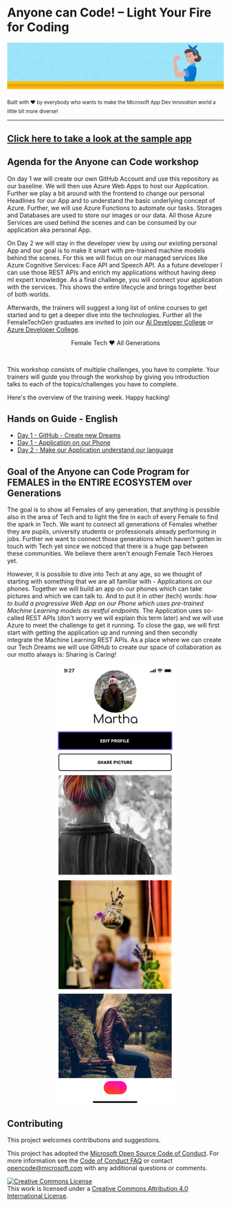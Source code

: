 # Anyone can Code! – Light Your Fire for Coding

![FemaleTechGenLogo](./img/anyone-can-code_1400x300.png)

  <p>
    <sub>Built with ❤ by everybody who wants to make the Microsoft App Dev Innovation world a little bit more diverse! </sub>
  </p>

</div>

<hr>

## [Click here to take a look at the sample app](https://microsoft.github.io/anyonecancode/)

## Agenda for the Anyone can Code workshop

On day 1 we will create our own GitHub Account and use this repository as our baseline. We will then use Azure Web Apps to host our Application. Further we play a bit around with the frontend to change our personal Headlines for our App and to understand the basic underlying concept of Azure. Further, we will use Azure Functions to automate our tasks. Storages and Databases are used to store our images or our data. All those Azure Services are used behind the scenes and can be consumed by our application aka personal App.

On Day 2 we will stay in the developer view by using our existing personal App and our goal is to make it smart with pre-trained machine models behind the scenes. For this we will focus on our managed services like Azure Cognitive Services: Face API and Speech API. As a future developer I can use those REST APIs and enrich my applications without having deep ml expert knowledge.
As a final challenge, you will connect your application with the services. This shows the entire lifecycle and brings together best of both worlds.

Afterwards, the trainers will suggest a long list of online courses to get started and to get a deeper dive into the technologies.
Further all the FemaleTechGen graduates are invited to join our [AI Developer College](https://github.com/aidevcollege/aidevcollege) or
[Azure Developer College](https://github.com/azuredevcollege/trainingdays).

<div align="center">
  <p> Female Tech ❤︎ All Generations</p>
</div>

<br>

This workshop consists of multiple challenges, you have to complete. Your trainers will guide you through the workshop by giving you introduction talks to each of the topics/challenges you have to complete.

Here's the overview of the training week. Happy hacking!

## Hands on Guide - English

- [Day 1 - GitHub - Create new Dreams](instructions/day1/Github/README.md)
- [Day 1 - Application on our Phone ](instructions/day1/Application/README.md)
- [Day 2 - Make our Application understand our language](instructions/day2/Speech/README.md)

## Goal of the Anyone can Code Program for FEMALES in the ENTIRE ECOSYSTEM over Generations

The goal is to show all Females of any generation, that anything is possible also in the area of Tech and to light the fire in each of every Female to find the spark in Tech. We want to connect all generations of Females whether they are pupils, university students or professionals already performing in jobs. Further we want to connect those generations which haven't gotten in touch with Tech yet since we noticed that there is a huge gap between these communities. We believe there aren't enough Female Tech Heroes yet.

However, it is possible to dive into Tech at any age, so we thought of starting with something that we are all familiar with - Applications on our phones. Together we will build an app on our phones which can take pictures and which we can talk to. And to put it in other (tech) words: _how to build a progressive Web App on our Phone which uses pre-trained Machine Learning models as restful endpoints_. The Application uses so-called REST APIs (don't worry we will explain this term later) and we will use Azure to meet the challenge to get it running.
To close the gap, we will first start with getting the application up and running and then secondly integrate the Machine Learning REST APIs. As a place where we can create our Tech Dreams we will use GitHub to create our space of collaboration as our motto always is: Sharing is Caring!

<div align="center">
  <p></p>
  <img src="./img/microgram-mock.png" alt="Microgram App Mockup" />
</div>

## Contributing

This project welcomes contributions and suggestions.

This project has adopted the [Microsoft Open Source Code of Conduct](https://opensource.microsoft.com/codeofconduct/).
For more information see the [Code of Conduct FAQ](https://opensource.microsoft.com/codeofconduct/faq/) or
contact [opencode@microsoft.com](mailto:opencode@microsoft.com) with any additional questions or comments.

[![Creative Commons License](https://i.creativecommons.org/l/by/4.0/88x31.png)](http://creativecommons.org/licenses/by/4.0/)  
This work is licensed under a [Creative Commons Attribution 4.0 International License](http://creativecommons.org/licenses/by/4.0/).
